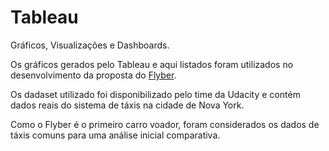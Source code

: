 # Tableau
Gráficos, Visualizações e Dashboards.

Os gráficos gerados pelo Tableau e aqui listados foram utilizados no desenvolvimento da proposta do [Flyber](https://github.com/CarolinaSchin/Data-Product-Management).
 
Os dadaset utilizado foi disponibilizado pelo time da Udacity e contém dados reais do sistema de táxis na cidade de Nova York. 

Como o Flyber é o primeiro carro voador, foram considerados os dados de táxis comuns para uma análise inicial comparativa.

